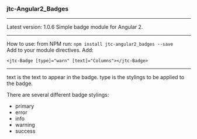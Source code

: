 ### jtc-Angular2_Badges
___
Latest version: 1.0.6
Simple badge module for Angular 2.
___
How to use:
from NPM run: `npm install jtc-angular2_badges --save`</li>    
Add to your module directives.</li>
Add: 
```
<jtc-Badge [type]="warn" [text]="Columns"></jtc-Badge>
``` 

___
text is the text to appear in the badge.
type is the stylings to be applied to the badge.

There are several different badge stylings:
<ul>
<li>primary</li>
<li>error</li>
<li>info</li>
<li>warning</li>
<li>success</li>
</ul>
